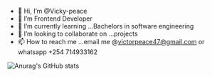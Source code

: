 - 👋 Hi, I’m @Vicky-peace
- 👀 I’m Frontend Developer
- 🌱 I’m currently learning ...Bachelors in software engineering
- 💞️ I’m looking to collaborate on ...projects
- 📫 How to reach me ...email me @victorpeace47@gmail.com or whatsapp +254 714933162

![Anurag's GitHub stats](https://github-readme-stats.vercel.app/api?username=Vicky-peace&show_icons=true&theme=radical)

<!---
Vicky-peace/Vicky-peace is a ✨ special ✨ repository because its `README.md` (this file) appears on your GitHub profile.
You can click the Preview link to take a look at your changes.
--->
